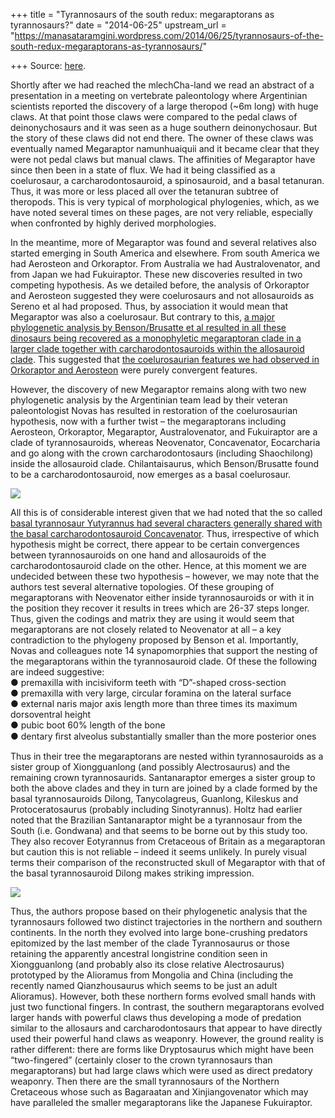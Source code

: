 +++
title = "Tyrannosaurs of the south redux: megaraptorans as tyrannosaurs?"
date = "2014-06-25"
upstream_url = "https://manasataramgini.wordpress.com/2014/06/25/tyrannosaurs-of-the-south-redux-megaraptorans-as-tyrannosaurs/"

+++
Source: [here](https://manasataramgini.wordpress.com/2014/06/25/tyrannosaurs-of-the-south-redux-megaraptorans-as-tyrannosaurs/).

Shortly after we had reached the mlechCha-land we read an abstract of a
presentation in a meeting on vertebrate paleontology where Argentinian
scientists reported the discovery of a large theropod (\~6m long) with
huge claws. At that point those claws were compared to the pedal claws
of deinonychosaurs and it was seen as a huge southern deinonychosaur.
But the story of these claws did not end there. The owner of these claws
was eventually named Megaraptor namunhuaiquii and it became clear that
they were not pedal claws but manual claws. The affinities of Megaraptor
have since then been in a state of flux. We had it being classified as a
coelurosaur, a carcharodontosauroid, a spinosauroid, and a basal
tetanuran. Thus, it was more or less placed all over the tetanuran
subtree of theropods. This is very typical of morphological phylogenies,
which, as we have noted several times on these pages, are not very
reliable, especially when confronted by highly derived morphologies.

In the meantime, more of Megaraptor was found and several relatives also
started emerging in South America and elsewhere. From south America we
had Aerosteon and Orkoraptor. From Australia we had Australovenator, and
from Japan we had Fukuiraptor. These new discoveries resulted in two
competing hypothesis. As we detailed before, the analysis of Orkoraptor
and Aerosteon suggested they were coelurosaurs and not allosauroids as
Sereno et al had proposed. Thus, by association it would mean that
Megaraptor was also a coelurosaur. But contrary to this, [a major
phylogenetic analysis by Benson/Brusatte et al resulted in all these
dinosaurs being recovered as a monophyletic megaraptoran clade in a
larger clade together with carcharodontosauroids within the allosauroid
clade](https://manasataramgini.wordpress.com/2009/10/18/of-allosaurs-and-megalosaurs/ "Of allosaurs and megalosaurs").
This suggested that [the coelurosaurian features we had observed in
Orkoraptor and
Aerosteon](https://manasataramgini.wordpress.com/2009/03/28/orkoraptor-and-aerosteon/ "Orkoraptor and Aerosteon")
were purely convergent features.

However, the discovery of new Megaraptor remains along with two new
phylogenetic analysis by the Argentinian team lead by their veteran
paleontologist Novas has resulted in restoration of the coelurosaurian
hypothesis, now with a further twist – the megaraptorans including
Aerosteon, Orkoraptor, Megaraptor, Australovenator, and Fukuiraptor are
a clade of tyrannosauroids, whereas Neovenator, Concavenator,
Eocarcharia and go along with the crown carcharodontosaurs (including
Shaochilong) inside the allosauroid clade. Chilantaisaurus, which
Benson/Brusatte found to be a carcharodontosauroid, now emerges as a
basal coelurosaur.

[![](https://lh4.googleusercontent.com/-Pm8t-h_oVJw/U6pyJQgU1oI/AAAAAAAAC7o/UV3taf8fmr8/s640/Megaraptorans.jpg)](https://picasaweb.google.com/lh/photo/dj-wlXILyNjht2MFhUbjt9MTjNZETYmyPJy0liipFm0?feat=embedwebsite)

All this is of considerable interest given that we had noted that the so
called [basal tyrannosaur Yutyrannus had several characters generally
shared with the basal carcharodontosauroid
Concavenator](https://manasataramgini.wordpress.com/2012/04/07/on-feathers-fleas-and-big-stem-birds/ "On feathers, fleas and big stem birds").
Thus, irrespective of which hypothesis might be correct, there appear to
be certain convergences between tyrannosauroids on one hand and
allosauroids of the carcharodontosauroid clade on the other. Hence, at
this moment we are undecided between these two hypothesis – however, we
may note that the authors test several alternative topologies. Of these
grouping of megaraptorans with Neovenator either inside tyrannosauroids
or with it in the position they recover it results in trees which are
26-37 steps longer. Thus, given the codings and matrix they are using it
would seem that megaraptorans are not closely related to Neovenator at
all – a key contradiction to the phylogeny proposed by Benson et al.
Importantly, Novas and colleagues note 14 synapomorphies that support
the nesting of the megaraptorans within the tyrannosauroid clade. Of
these the following are indeed suggestive:  
● premaxilla with incisiviform teeth with “D”-shaped cross-section  
● premaxilla with very large, circular foramina on the lateral surface  
● external naris major axis length more than three times its maximum
dorsoventral height  
● pubic boot 60% length of the bone  
● dentary ﬁrst alveolus substantially smaller than the more posterior
ones

Thus in their tree the megaraptorans are nested within tyrannosauroids
as a sister group of Xiongguanlong (and possibly Alectrosaurus) and the
remaining crown tyrannosaurids. Santanaraptor emerges a sister group to
both the above clades and they in turn are joined by a clade formed by
the basal tyrannosauroids Dilong, Tanycolagreus, Guanlong, Kileskus and
Protoceratosaurus (probably including Sinotyrannus). Holtz had earlier
noted that the Brazilian Santanaraptor might be a tyrannosaur from the
South (i.e. Gondwana) and that seems to be borne out by this study too.
They also recover Eotyrannus from Cretaceous of Britain as a
megaraptoran but caution this is not reliable – indeed it seems
unlikely. In purely visual terms their comparison of the reconstructed
skull of Megaraptor with that of the basal tyrannosauroid Dilong makes
striking impression.

[![](https://lh5.googleusercontent.com/-6dDmf-jo5QI/U6pyJTxRxcI/AAAAAAAAC7s/K8a_Qg2g5oQ/s640/Dilong_megaraptor.jpg)](https://picasaweb.google.com/lh/photo/Cv2fQpeK5HiNH6eD7vjbE9MTjNZETYmyPJy0liipFm0?feat=embedwebsite)

Thus, the authors propose based on their phylogenetic analysis that the
tyrannosaurs followed two distinct trajectories in the northern and
southern continents. In the north they evolved into large bone-crushing
predators epitomized by the last member of the clade Tyrannosaurus or
those retaining the apparently ancestral longistrine condition seen in
Xiongguanlong (and probably also its close relative Alectrosaurus)
prototyped by the Alioramus from Mongolia and China (including the
recently named Qianzhousaurus which seems to be just an adult
Alioramus). However, both these northern forms evolved small hands with
just two functional fingers. In contrast, the southern megaraptorans
evolved larger hands with powerful claws thus developing a mode of
predation similar to the allosaurs and carcharodontosaurs that appear to
have directly used their powerful hand claws as weaponry. However, the
ground reality is rather different: there are forms like Dryptosaurus
which might have been “two-fingered” (certainly closer to the crown
tyrannosaurs than megaraptorans) but had large claws which were used as
direct predatory weaponry. Then there are the small tyrannosaurs of the
Northern Cretaceous whose such as Bagaraatan and Xinjiangovenator which
may have paralleled the smaller megaraptorans like the Japanese
Fukuiraptor.

